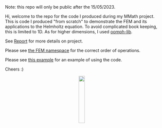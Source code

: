 Note: this repo will only be public after the 15/05/2023.

Hi, welcome to the repo for the code I produced during my MMath project. This is code I produced "from scratch" to demonstrate the FEM and its applications to the Helmholtz equation. To avoid complicated book keeping, this is limited to 1D. As for higher dimensions, I used [oomph-lib](https://github.com/oomph-lib/oomph-lib).

See [Report](Report.pdf) for more details on project.

Please see [the FEM namespace](FiniteElementMethod.h) for the correct order of operations.

Please see [this example](example.cpp) for an example of using the code.

Cheers :)
<div align="center">
 <img src="https://github.com/d-green1958/FEM-For-Helmholtz-Eqn/assets/120178639/aa9893a9-2826-4df4-89b3-e70c506d783c"  width="20%" height="20%">
</div>



 





